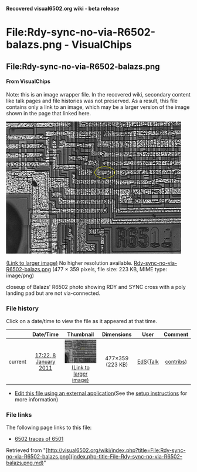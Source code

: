 **Recovered visual6502.org wiki - beta release**

# File:Rdy-sync-no-via-R6502-balazs.png - VisualChips

## File:Rdy-sync-no-via-R6502-balazs.png

#### From VisualChips


Note: this is an image wrapper file. In the recovered wiki,
secondary content like talk pages and file histories was
not preserved. As a result, this file contains only a link
to an image, which may be a larger version of the image shown
in the page that linked here.

![File:Rdy-sync-no-via-R6502-balazs.png](images/c/c6/Rdy-sync-no-via-R6502-balazs.png)

[(Link to larger image)](images/c/c6/Rdy-sync-no-via-R6502-balazs.png)
No higher resolution available.
[Rdy-sync-no-via-R6502-balazs.png](images/c/c6/Rdy-sync-no-via-R6502-balazs.png)‎ (477 × 359 pixels, file size: 223 KB, MIME type: image/png)

closeup of Balazs' R6502 photo showing RDY and SYNC cross with a poly landing pad but are not via-connected.

### File history

Click on a date/time to view the file as it appeared at that time.

| | Date/Time | Thumbnail | Dimensions | User | Comment |
|:---:|:---:|:---:|:---:|:---:|:---:|
| current | [17:22, 8 January 2011](images/c/c6/Rdy-sync-no-via-R6502-balazs.png) | ![Thumbnail for version as of 17:22, 8 January 2011](images/thumb/c/c6/Rdy-sync-no-via-R6502-balazs.png/120px-Rdy-sync-no-via-R6502-balazs.png) [(Link to larger image)](images/c/c6/Rdy-sync-no-via-R6502-balazs.png) | 477×359 (223 KB) | [EdS](index.php-title-User-EdS.md)([Talk](index.php-title-User_talk-EdS.md) | [contribs](./index.php%3Ftitle=Special:Contributions/EdS.md)) | (closeup of Balazs' R6502 photo showing RDY and SYNC cross with a poly landing pad but are not via-connected.) |

- [Edit this file using an external application](index.php-title-File-Rdy-sync-no-via-R6502-balazs.png.md)(See the [setup instructions](http://www.mediawiki.org/wiki/Manual:External_editors) for more information)

### File links

The following page links to this file:

- [6502 traces of 6501](index.php-title-6502_traces_of_6501.md)

Retrieved from "[http://visual6502.org/wiki/index.php?title=File:Rdy-sync-no-via-R6502-balazs.png](index.php-title-File-Rdy-sync-no-via-R6502-balazs.png.md)"


